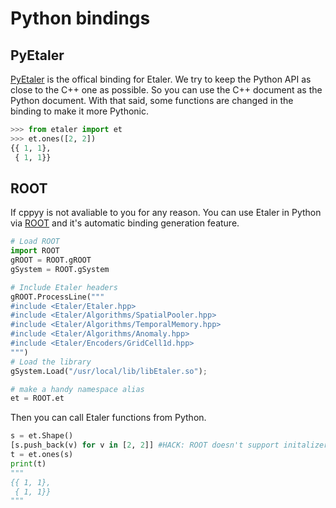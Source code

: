 # Python bindings

## PyEtaler
[PyEtaler](https://guthub.com/etaler/pyetaler) is the offical binding for Etaler. We try to keep the Python API as close to the C++ one as possible. So you can use the C++ document as the Python document. With that said, some functions are changed in the binding to make it more Pythonic.

```python
>>> from etaler import et
>>> et.ones([2, 2])
{{ 1, 1}, 
 { 1, 1}}
```

## ROOT

If cppyy is not avaliable to you for any reason. You can use Etaler in Python via [ROOT](https://root.cern.ch) and it's automatic binding generation feature.

```Python
# Load ROOT
import ROOT
gROOT = ROOT.gROOT
gSystem = ROOT.gSystem

# Include Etaler headers
gROOT.ProcessLine("""
#include <Etaler/Etaler.hpp>
#include <Etaler/Algorithms/SpatialPooler.hpp>
#include <Etaler/Algorithms/TemporalMemory.hpp>
#include <Etaler/Algorithms/Anomaly.hpp>
#include <Etaler/Encoders/GridCell1d.hpp>
""")
# Load the library
gSystem.Load("/usr/local/lib/libEtaler.so");

# make a handy namespace alias
et = ROOT.et
```

Then you can call Etaler functions from Python.

```Python
s = et.Shape()
[s.push_back(v) for v in [2, 2]] #HACK: ROOT doesn't support initalizer lists.
t = et.ones(s)
print(t)
"""
{{ 1, 1}, 
 { 1, 1}}
"""
```
